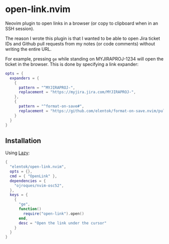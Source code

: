 # open-link.nvim

Neovim plugin to open links in a browser (or copy to clipboard when in an SSH
session).

The reason I wrote this plugin is that I wanted to be able to open Jira ticket
IDs and Github pull requests from my notes (or code comments) without writing
the entire URL.

For example, pressing `ge` while standing on MYJIRAPROJ-1234 will open the
ticket in the browser. This is done by specifying a link expander:

```lua
opts = {
  expanders = {
    {
      pattern = "^MYJIRAPROJ-",
      replacement = "https://myjira.jira.com/MYJIRAPROJ-",
    },
    {
      pattern = "^format-on-save#",
      replacement = "https://github.com/elentok/format-on-save.nvim/pull/",
    }
  }
}
```

## Installation

Using [Lazy](https://github.com/folke/lazy.nvim):

```lua
{
  "elentok/open-link.nvim",
  opts = {},
  cmd = { "OpenLink" },
  dependencies = {
    "ojroques/nvim-osc52",
  },
  keys = {
    {
      "ge",
      function()
        require("open-link").open()
      end,
      desc = "Open the link under the cursor"
    }
  }
}
```

